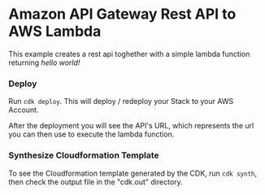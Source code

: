 # Amazon API Gateway Rest API to AWS Lambda

This example creates a rest api toghether with a simple lambda function returning *hello world!*

### Deploy
Run `cdk deploy`. This will deploy / redeploy your Stack to your AWS Account.

After the deployment you will see the API's URL, which represents the url you can then use to execute the lambda function.

### Synthesize Cloudformation Template
To see the Cloudformation template generated by the CDK, run `cdk synth`, then check the output file in the "cdk.out" directory.